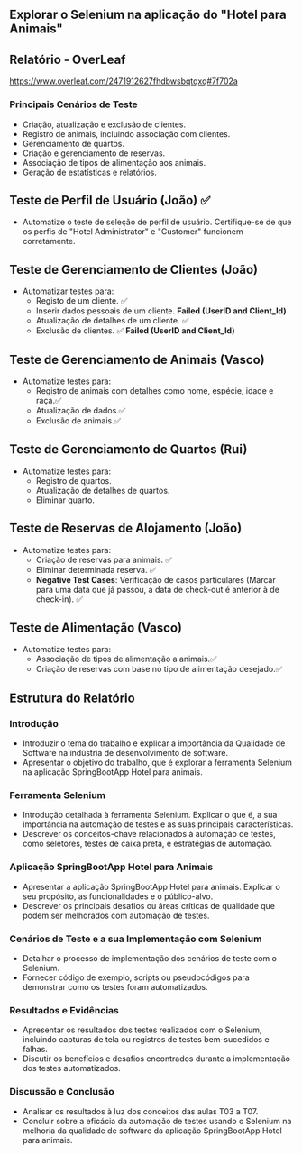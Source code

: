 ## Explorar o Selenium na aplicação do "Hotel para Animais" 

## Relatório -  OverLeaf

https://www.overleaf.com/2471912627fhdbwsbqtqxq#7f702a

### Principais Cenários de Teste 
- Criação, atualização e exclusão de clientes.
- Registro de animais, incluindo associação com clientes.
- Gerenciamento de quartos.
- Criação e gerenciamento de reservas.
- Associação de tipos de alimentação aos animais.
- Geração de estatísticas e relatórios.
  
## Teste de Perfil de Usuário (João) ✅
- Automatize o teste de seleção de perfil de usuário. Certifique-se de que os perfis de "Hotel Administrator" e "Customer" funcionem corretamente.

## Teste de Gerenciamento de Clientes (João)
- Automatizar testes para:
  - Registo de um cliente. ✅ 
  - Inserir dados pessoais de um cliente. **Failed (UserID and Client_Id)**
  - Atualização de detalhes de um cliente. ✅
  - Exclusão de clientes. ✅ **Failed (UserID and Client_Id)**

## Teste de Gerenciamento de Animais (Vasco)
- Automatize testes para:
  - Registro de animais com detalhes como nome, espécie, idade e raça.✅
  - Atualização de dados.✅
  - Exclusão de animais.✅

## Teste de Gerenciamento de Quartos (Rui)
- Automatize testes para:
  - Registro de quartos.
  - Atualização de detalhes de quartos.
  - Eliminar quarto.

## Teste de Reservas de Alojamento (João)
- Automatize testes para:
  - Criação de reservas para animais. ✅
  - Eliminar determinada reserva. ✅
  - **Negative Test Cases**: Verificação de casos particulares (Marcar para uma data que já passou, a data de check-out é anterior à de check-in). ✅

## Teste de Alimentação  (Vasco)
- Automatize testes para:
  - Associação de tipos de alimentação a animais.✅
  - Criação de reservas com base no tipo de alimentação desejado.✅


## Estrutura do Relatório


### Introdução
- Introduzir o tema do trabalho e explicar a importância da Qualidade de Software na indústria de desenvolvimento de software.
- Apresentar o objetivo do trabalho, que é explorar a ferramenta Selenium na aplicação SpringBootApp Hotel para animais.


### Ferramenta Selenium
- Introdução detalhada à ferramenta Selenium. Explicar o que é, a sua importância na automação de testes e as suas principais características.
- Descrever os conceitos-chave relacionados à automação de testes, como seletores, testes de caixa preta, e estratégias de automação.


### Aplicação SpringBootApp Hotel para Animais
- Apresentar a aplicação SpringBootApp Hotel para animais. Explicar o seu propósito, as funcionalidades e o público-alvo.
- Descrever os principais desafios ou áreas críticas de qualidade que podem ser melhorados com automação de testes.


###  Cenários de Teste e a sua Implementação com Selenium
- Detalhar o processo de implementação dos cenários de teste com o Selenium.
- Fornecer código de exemplo, scripts ou pseudocódigos para demonstrar como os testes foram automatizados.


### Resultados e Evidências
- Apresentar os resultados dos testes realizados com o Selenium, incluindo capturas de tela ou registros de testes bem-sucedidos e falhas.
- Discutir os benefícios e desafios encontrados durante a implementação dos testes automatizados.


### Discussão e Conclusão
- Analisar os resultados à luz dos conceitos das aulas T03 a T07.
- Concluir sobre a eficácia da automação de testes usando o Selenium na melhoria da qualidade de software da aplicação SpringBootApp Hotel para animais.
